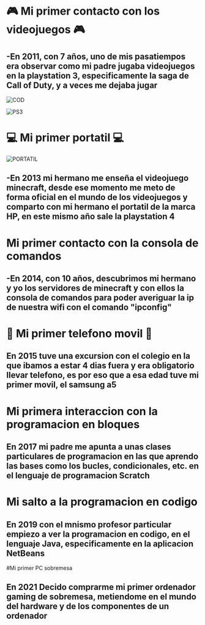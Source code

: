 # :video_game: Mi primer contacto con los videojuegos :video_game:

## -En 2011, con 7 años, uno de mis pasatiempos era observar como mi padre jugaba videojuegos en la playstation 3, especificamente la saga de Call of Duty, y a veces me dejaba jugar 


![COD](https://www.google.com/search?sca_esv=570620249&rlz=1C1GCEA_enES1078ES1078&q=call+of+duty+modern+warfare+2007&tbm=isch&source=lnms&sa=X&ved=2ahUKEwiz_82WidyBAxXKWaQEHSloD1cQ0pQJegQIChAB&biw=1920&bih=955&dpr=1#imgrc=G_JjICUJr2jzsM)


![PS3](https://www.google.com/search?q=ps3&&tbm=isch&ved=2ahUKEwj0xIHb_9uBAxUbfqQEHe-MCtsQ2-cCegQIABAA&oq=ps3&gs_lcp=CgNpbWcQA1DOCViVDGCcDWgAcAB4AIABAIgBAJIBAJgBAKABAaoBC2d3cy13aXotaW1nwAEB&sclient=img&ei=XSUdZbSiCJv8kdUP75mq2A0&bih=955&biw=1920&rlz=1C1GCEA_enES1078ES1078#imgrc=j1qMhRv8PH4lXM)

# :computer: Mi primer portatil :computer:


![PORTATIL](https://www.google.com/search?q=portatil+hp+sleekbook+touchsmart+15&tbm=isch&ved=2ahUKEwigr4T7gtyBAxW0sEwKHXVaCiMQ2-cCegQIABAA&oq=portatil+hp+sleekbook+touchsmart+15&gs_lcp=CgNpbWcQAzoFCAAQgAQ6BwgAEIoFEEM6BggAEAUQHjoGCAAQCBAeUP8TWKZxYJhyaABwAHgAgAFkiAHLEJIBBDI3LjGYAQCgAQGqAQtnd3Mtd2l6LWltZ8ABAQ&sclient=img&ei=xSgdZeC4JLThsgL1tKmYAg&bih=955&biw=1920&rlz=1C1GCEA_enES1078ES1078#imgrc=2BUX8L2qv3zMMM)

## -En 2013 mi hermano me enseña el videojuego minecraft, desde ese momento me meto de forma oficial en el mundo de los videojuegos y comparto con mi hermano el portatil de la marca HP, en este mismo año sale la playstation 4 

# Mi primer contacto con la consola de comandos

## -En 2014, con 10 años, descubrimos mi hermano y yo los servidores de minecraft y con ellos la consola de comandos para poder averiguar la ip de nuestra wifi con el comando "ipconfig"

# :iphone: Mi primer telefono movil :iphone:

## En 2015 tuve una excursion con el colegio en la que ibamos a estar 4 dias fuera y era obligatorio llevar telefono, es por eso que a esa edad tuve mi primer movil, el samsung a5 

# Mi primera interaccion con la programacion en bloques 

## En 2017 mi padre me apunta a unas clases particulares de programacion en las que aprendo las bases como los bucles, condicionales, etc. en el lenguaje de programacion Scratch

# Mi salto a la programacion en codigo

## En 2019 con el mnismo profesor particular empiezo a ver la programacion en codigo, en el lenguaje Java, especificamente en la aplicacion NetBeans 

#Mi primer PC sobremesa

## En 2021 Decido comprarme mi primer ordenador gaming de sobremesa, metiendome en el mundo del hardware y de los componentes de un ordenador
